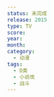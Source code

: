 ```yaml
---
status: 未完成
release: 2015
type: TV
score:
year:
month:
category:
  - 动漫
tags:
  - D类
  - 小说改
  - 战斗
---
```

